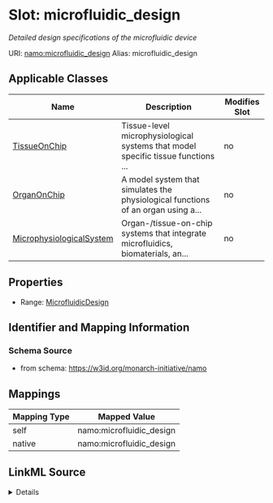 

# Slot: microfluidic_design 


_Detailed design specifications of the microfluidic device_





URI: [namo:microfluidic_design](https://w3id.org/monarch-initiative/namo/microfluidic_design)
Alias: microfluidic_design

<!-- no inheritance hierarchy -->





## Applicable Classes

| Name | Description | Modifies Slot |
| --- | --- | --- |
| [TissueOnChip](TissueOnChip.md) | Tissue-level microphysiological systems that model specific tissue functions ... |  no  |
| [OrganOnChip](OrganOnChip.md) | A model system that simulates the physiological functions of an organ using a... |  no  |
| [MicrophysiologicalSystem](MicrophysiologicalSystem.md) | Organ-/tissue-on-chip systems that integrate microfluidics, biomaterials,  an... |  no  |






## Properties

* Range: [MicrofluidicDesign](MicrofluidicDesign.md)




## Identifier and Mapping Information






### Schema Source


* from schema: https://w3id.org/monarch-initiative/namo




## Mappings

| Mapping Type | Mapped Value |
| ---  | ---  |
| self | namo:microfluidic_design |
| native | namo:microfluidic_design |




## LinkML Source

<details>
```yaml
name: microfluidic_design
description: Detailed design specifications of the microfluidic device
from_schema: https://w3id.org/monarch-initiative/namo
rank: 1000
alias: microfluidic_design
owner: MicrophysiologicalSystem
domain_of:
- MicrophysiologicalSystem
range: MicrofluidicDesign
inlined: true

```
</details>